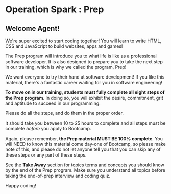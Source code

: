 
Operation Spark : Prep
===
## Welcome Agent!

We're super excited to start coding together! You will learn to write HTML, CSS and JavaScript to build websites, apps and games!

The Prep program will introduce you to what life is like as a professional software developer. It is also designed to prepare you to take the next step in our training, which is why we called the program, Prep!

We want everyone to try their hand at software development! If you like this material, there's a fantastic career waiting for you in software engineering!

**To move on in our training, students must fully complete all eight steps of the Prep program**.  In doing so, you will exhibit the desire, commitment, grit and aptitude to succeed in our programming.

Please do all the steps, and do them in the proper order.

It should take you between 10 to 25 hours to complete and all steps must be complete _before_ you apply to Bootcamp.

Again, please remember, **the Prep material MUST BE 100% complete**. You will NEED to know this material come day-one of Bootcamp, so please make note of this, and please do not let anyone tell you that you can skip any of these steps or any part of these steps.  

See the **Take Away** section for topics terms and concepts you should know by the end of the Prep program.  Make sure you understand all topics before taking the end-of-prep interview and coding quiz.

Happy coding!
